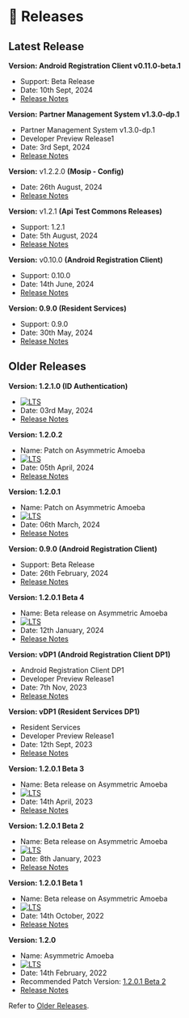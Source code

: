 # 📖 Releases

## Latest Release

**Version: Android Registration Client v0.11.0-beta.1**

* Support: Beta Release
* Date: 10th Sept, 2024
* [Release Notes](https://docs.mosip.io/1.2.0/releases/android-registration-client-v0.11.0)

**Version:** **Partner Management System v1.3.0-dp.1**

* Partner Management System v1.3.0-dp.1
* Developer Preview Release1
* Date: 3rd Sept, 2024
* [Release Notes](partner-management-system-1.3.0-dp1/)

**Version:** v1.2.2.0 **(Mosip - Config)**

* Date: 26th August, 2024
* [Release Notes](https://docs.mosip.io/1.2.0/releases/1.2.2.0-mosip-config)

**Version:** v1.2.1 **(Api Test Commons Releases)**

* Support: 1.2.1
* Date: 5th August, 2024
* [Release Notes](https://docs.mosip.io/1.2.0/releases/api-test-commons-releases)

**Version:** v0.10.0 **(Android Registration Client)**

* Support: 0.10.0
* Date: 14th June, 2024
* [Release Notes](android-registration-client-v0.10.0/)

**Version: 0.9.0 (Resident Services)**

* Support: 0.9.0
* Date: 30th May, 2024
* [Release Notes](resident-services-0.9.0/)

## Older Releases

**Version: 1.2.1.0 (ID Authentication)**

* [![LTS](https://img.shields.io/badge/Support-Long%20Term%20Support-blue?style=plastic)](https://docs.mosip.io/1.2.0/releases/support-policy)
* Date: 03rd May, 2024
* [Release Notes](https://docs.mosip.io/1.2.0/releases/1.2.1.0)

**Version: 1.2.0.2**

* Name: Patch on Asymmetric Amoeba
* [![LTS](https://img.shields.io/badge/Support-Long%20Term%20Support-blue?style=plastic)](https://docs.mosip.io/1.2.0/releases/support-policy)
* Date: 05th April, 2024
* [Release Notes](https://docs.mosip.io/1.2.0/releases/1.2.0.2)

**Version: 1.2.0.1**

* Name: Patch on Asymmetric Amoeba
* [![LTS](https://img.shields.io/badge/Support-Long%20Term%20Support-blue?style=plastic)](https://docs.mosip.io/1.2.0/releases/support-policy)
* Date: 06th March, 2024
* [Release Notes](release-notes-1.2.0.1/)

**Version: 0.9.0 (Android Registration Client)**

* Support: Beta Release
* Date: 26th February, 2024
* [Release Notes](release-notes-android-reg-client-0.9.0/)

**Version: 1.2.0.1 Beta 4**

* Name: Beta release on Asymmetric Amoeba
* [![LTS](https://img.shields.io/badge/Support-Long%20Term%20Support-blue?style=plastic)](https://docs.mosip.io/1.2.0/releases/support-policy)
* Date: 12th January, 2024
* [Release Notes](release-notes-1.2.0.1-b4/)

**Version: vDP1 (Android Registration Client DP1)**

* Android Registration Client DP1
* Developer Preview Release1
* Date: 7th Nov, 2023
* [Release Notes](release-notes-android-reg-client-dp1.md)

**Version: vDP1 (Resident Services DP1)**

* Resident Services
* Developer Preview Release1
* Date: 12th Sept, 2023
* [Release Notes](release-notes-resident-portal-dp1.md)

**Version: 1.2.0.1 Beta 3**

* Name: Beta release on Asymmetric Amoeba
* [![LTS](https://img.shields.io/badge/Support-Long%20Term%20Support-blue?style=plastic)](https://docs.mosip.io/1.2.0/releases/support-policy)
* Date: 14th April, 2023
* [Release Notes](release-notes-1.2.0.1-b3/)

**Version: 1.2.0.1 Beta 2**

* Name: Beta release on Asymmetric Amoeba
* [![LTS](https://img.shields.io/badge/Support-Long%20Term%20Support-blue?style=plastic)](https://docs.mosip.io/1.2.0/releases/support-policy)
* Date: 8th January, 2023
* [Release Notes](release-notes-1.2.0.1-b2.md)

**Version: 1.2.0.1 Beta 1**

* Name: Beta release on Asymmetric Amoeba
* [![LTS](https://img.shields.io/badge/Support-Long%20Term%20Support-blue?style=plastic)](https://docs.mosip.io/1.2.0/releases/support-policy)
* Date: 14th October, 2022
* [Release Notes](release-notes-1.2.0.1-beta/)

**Version: 1.2.0**

* Name: Asymmetric Amoeba
* [![LTS](https://img.shields.io/badge/Support-Long%20Term%20Support-blue?style=plastic)](https://docs.mosip.io/1.2.0/releases/support-policy)
* Date: 14th February, 2022
* Recommended Patch Version: [1.2.0.1 Beta 2](release-notes-1.2.0.1-b2.md)
* [Release Notes](release-notes/)

Refer to [Older Releases](https://docs.mosip.io/1.1.5/mosip-releases).
